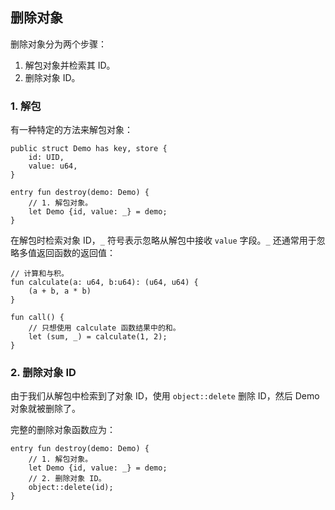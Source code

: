 ## 删除对象

删除对象分为两个步骤：

1. 解包对象并检索其 ID。
2. 删除对象 ID。

### 1. 解包
有一种特定的方法来解包对象：

```move
public struct Demo has key, store {
    id: UID,
    value: u64,
}

entry fun destroy(demo: Demo) {
    // 1. 解包对象。
    let Demo {id, value: _} = demo;
}
```

在解包时检索对象 ID，`_` 符号表示忽略从解包中接收 `value` 字段。`_` 还通常用于忽略多值返回函数的返回值：

```move
// 计算和与积。
fun calculate(a: u64, b:u64): (u64, u64) {
    (a + b, a * b)
}

fun call() {
    // 只想使用 calculate 函数结果中的和。
    let (sum, _) = calculate(1, 2);
}
```

### 2. 删除对象 ID
由于我们从解包中检索到了对象 ID，使用 `object::delete` 删除 ID，然后 Demo 对象就被删除了。

完整的删除对象函数应为：

```move
entry fun destroy(demo: Demo) {
    // 1. 解包对象。
    let Demo {id, value: _} = demo;
    // 2. 删除对象 ID。
    object::delete(id);
}
```